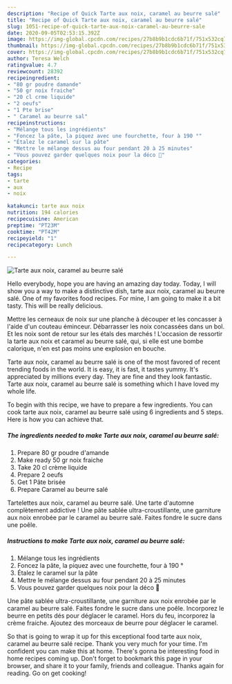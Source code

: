 ```yaml
---
description: "Recipe of Quick Tarte aux noix, caramel au beurre salé"
title: "Recipe of Quick Tarte aux noix, caramel au beurre salé"
slug: 1051-recipe-of-quick-tarte-aux-noix-caramel-au-beurre-sale
date: 2020-09-05T02:53:15.392Z
image: https://img-global.cpcdn.com/recipes/27b8b9b1cdc6b71f/751x532cq70/tarte-aux-noix-caramel-au-beurre-sale-photo-principale-de-la-recette.jpg
thumbnail: https://img-global.cpcdn.com/recipes/27b8b9b1cdc6b71f/751x532cq70/tarte-aux-noix-caramel-au-beurre-sale-photo-principale-de-la-recette.jpg
cover: https://img-global.cpcdn.com/recipes/27b8b9b1cdc6b71f/751x532cq70/tarte-aux-noix-caramel-au-beurre-sale-photo-principale-de-la-recette.jpg
author: Teresa Welch
ratingvalue: 4.7
reviewcount: 28392
recipeingredient:
- "80 gr poudre damande"
- "50 gr noix fraiche"
- "20 cl crme liquide"
- "2 oeufs"
- "1 Pte brise"
- " Caramel au beurre sal"
recipeinstructions:
- "Mélange tous les ingrédients"
- "Foncez la pâte, la piquez avec une fourchette, four à 190 °"
- "Étalez le caramel sur la pâte"
- "Mettre le mélange dessus au four pendant 20 à 25 minutes"
- "Vous pouvez garder quelques noix pour la déco 🤗"
categories:
- Recipe
tags:
- tarte
- aux
- noix

katakunci: tarte aux noix 
nutrition: 194 calories
recipecuisine: American
preptime: "PT23M"
cooktime: "PT42M"
recipeyield: "1"
recipecategory: Lunch

---
```



![Tarte aux noix, caramel au beurre salé](https://img-global.cpcdn.com/recipes/27b8b9b1cdc6b71f/751x532cq70/tarte-aux-noix-caramel-au-beurre-sale-photo-principale-de-la-recette.jpg)

Hello everybody, hope you are having an amazing day today. Today, I will show you a way to make a distinctive dish, tarte aux noix, caramel au beurre salé. One of my favorites food recipes. For mine, I am going to make it a bit tasty. This will be really delicious.

Mettre les cerneaux de noix sur une planche à découper et les concasser à l&#39;aide d&#39;un couteau éminceur. Débarrasser les noix concassées dans un bol. Et les noix sont de retour sur les étals des marchés ! L&#39;occasion de ressortir la tarte aux noix et caramel au beurre salé, qui, si elle est une bombe calorique, n&#39;en est pas moins une explosion en bouche.

Tarte aux noix, caramel au beurre salé is one of the most favored of recent trending foods in the world. It is easy, it is fast, it tastes yummy. It's appreciated by millions every day. They are fine and they look fantastic. Tarte aux noix, caramel au beurre salé is something which I have loved my whole life.


To begin with this recipe, we have to prepare a few ingredients. You can cook tarte aux noix, caramel au beurre salé using 6 ingredients and 5 steps. Here is how you can achieve that.

<!--inarticleads1-->

##### The ingredients needed to make Tarte aux noix, caramel au beurre salé:

1. Prepare 80 gr poudre d&#39;amande
1. Make ready 50 gr noix fraiche
1. Take 20 cl crème liquide
1. Prepare 2 oeufs
1. Get 1 Pâte brisée
1. Prepare  Caramel au beurre salé


Tartelettes aux noix, caramel au beurre salé. Une tarte d&#39;automne complètement addictive ! Une pâte sablée ultra-croustillante, une garniture aux noix enrobée par le caramel au beurre salé. Faites fondre le sucre dans une poêle. 

<!--inarticleads2-->

##### Instructions to make Tarte aux noix, caramel au beurre salé:

1. Mélange tous les ingrédients
1. Foncez la pâte, la piquez avec une fourchette, four à 190 °
1. Étalez le caramel sur la pâte
1. Mettre le mélange dessus au four pendant 20 à 25 minutes
1. Vous pouvez garder quelques noix pour la déco 🤗


Une pâte sablée ultra-croustillante, une garniture aux noix enrobée par le caramel au beurre salé. Faites fondre le sucre dans une poêle. Incorporez le beurre en petits dés pour déglacer le caramel. Hors du feu, incorporez la crème fraiche. Ajoutez des morceaux de beurre pour déglacer le caramel. 

So that is going to wrap it up for this exceptional food tarte aux noix, caramel au beurre salé recipe. Thank you very much for your time. I'm confident you can make this at home. There's gonna be interesting food in home recipes coming up. Don't forget to bookmark this page in your browser, and share it to your family, friends and colleague. Thanks again for reading. Go on get cooking!
